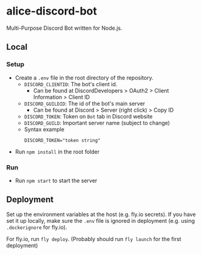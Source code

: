 # alice-discord-bot
Multi-Purpose Discord Bot written for Node.js.

## Local
### Setup
- Create a `.env` file in the root directory of the repository.
  - `DISCORD_CLIENTID`: The bot's client id.
    - Can be found at DiscordDevelopers > OAuth2 > Client Information > Client ID
  - `DISCORD_GUILDID`: The id of the bot's main server
    - Can be found at Discord > Server (right click) > Copy ID
  - `DISCORD_TOKEN`: Token on `Bot` tab in Discord website
  - `DISCORD_GUILD`: Important server name (subject to change)
  - Syntax example
    ```
    DISCORD_TOKEN="token string"
    ```
- Run `npm install` in the root folder

### Run
- Run `npm start` to start the server

## Deployment
Set up the environment variables at the host (e.g. fly.io secrets). If you have set it up locally, make sure the `.env` file is ignored in deployment (e.g. using `.dockerignore` for fly.io).

For fly.io, run `fly deploy`. (Probably should run `fly launch` for the first deployment)
